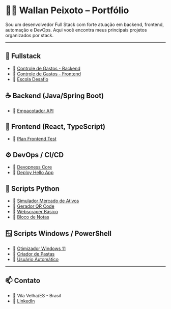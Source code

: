 # 👨‍💻 Wallan Peixoto – Portfólio

Sou um desenvolvedor Full Stack com forte atuação em backend, frontend, automação e DevOps. Aqui você encontra meus principais projetos organizados por stack.

---

## 🚀 Fullstack
- 🔗 [Controle de Gastos - Backend](https://github.com/WallanDavid/fullstack-controle-gastos-backend)
- 🔗 [Controle de Gastos - Frontend](https://github.com/WallanDavid/fullstack-controle-gastos-frontend)
- 🔗 [Escola Desafio](https://github.com/WallanDavid/fullstack-escola-desafio)

## ☕ Backend (Java/Spring Boot)
- 🔗 [Empacotador API](https://github.com/WallanDavid/backend-empacotador-api)

## 🎨 Frontend (React, TypeScript)
- 🔗 [Plan Frontend Test](https://github.com/WallanDavid/frontend-planmkt-clone)

## ⚙️ DevOps / CI/CD
- 🔗 [Devopness Core](https://github.com/WallanDavid/devops-devopness-core)
- 🔗 [Deploy Hello App](https://github.com/WallanDavid/devops-hello-deploy-test)

## 🐍 Scripts Python
- 🔗 [Simulador Mercado de Ativos](https://github.com/WallanDavid/python-simulador-mercado)
- 🔗 [Gerador QR Code](https://github.com/WallanDavid/python-gerador-qrcode)
- 🔗 [Webscraper Básico](https://github.com/WallanDavid/python-webscraper-basico)
- 🔗 [Bloco de Notas](https://github.com/WallanDavid/python-bloco-notas)

## 🪟 Scripts Windows / PowerShell
- 🔗 [Otimizador Windows 11](https://github.com/WallanDavid/windows-otimizador-win11)
- 🔗 [Criador de Pastas](https://github.com/WallanDavid/windows-criar-pasta)
- 🔗 [Usuário Automático](https://github.com/WallanDavid/windows-usuario-criador)

---

## 📫 Contato

- 📍 Vila Velha/ES - Brasil  
- 📧 [LinkedIn](https://www.linkedin.com/in/wallan-david-895100137)  

